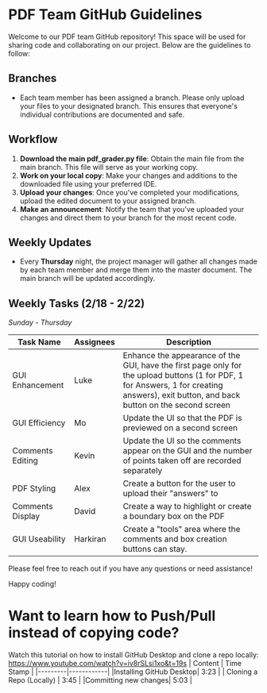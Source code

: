 # PDF Team GitHub Guidelines

Welcome to our PDF team GitHub repository! This space will be used for sharing code and collaborating on our project. Below are the guidelines to follow:

## Branches
- Each team member has been assigned a branch. Please only upload your files to your designated branch. This ensures that everyone's individual contributions are documented and safe.

## Workflow
1. **Download the main pdf_grader.py file**: Obtain the main file from the main branch. This file will serve as your working copy.
2. **Work on your local copy**: Make your changes and additions to the downloaded file using your preferred IDE.
3. **Upload your changes**: Once you've completed your modifications, upload the edited document to your assigned branch.
4. **Make an announcement**: Notify the team that you've uploaded your changes and direct them to your branch for the most recent code.

## Weekly Updates
- Every **Thursday** night, the project manager will gather all changes made by each team member and merge them into the master document. The main branch will be updated accordingly.

## Weekly Tasks (2/18 - 2/22)
*Sunday - Thursday*

| Task Name | Assignees | Description |
|-------------|-------------|-------------|
| GUI Enhancement | Luke | Enhance the appearance of the GUI, have the first page only for the upload buttons (1 for PDF, 1 for Answers, 1 for creating answers), exit button, and back button on the second screen |
| GUI Efficiency | Mo | Update the UI so that the PDF is previewed on a second screen |
| Comments Editing | Kevin | Update the UI so the comments appear on the GUI and the number of points taken off are recorded separately |
| PDF Styling | Alex | Create a button for the user to upload their "answers" to |
| Comments Display | David | Create a way to highlight or create a boundary box on the PDF |
| GUI Useability | Harkiran | Create a "tools" area where the comments and box creation buttons can stay. |

Please feel free to reach out if you have any questions or need assistance!

Happy coding!



# Want to learn how to Push/Pull instead of copying code?
Watch this tutorial on how to install GitHub Desktop and clone a repo locally: https://www.youtube.com/watch?v=iv8rSLsi1xo&t=19s
| Content | Time Stamp |
|---------|------------|
|Installing GitHub Desktop| 3:23 |
| Cloning a Repo (Locally) | 3:45 |
|Committing new changes| 5:03 |
